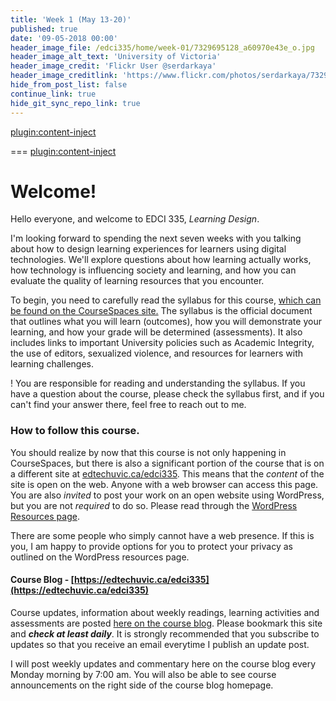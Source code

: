 ```yaml
---
title: 'Week 1 (May 13-20)'
published: true
date: '09-05-2018 00:00'
header_image_file: /edci335/home/week-01/7329695128_a60970e43e_o.jpg
header_image_alt_text: 'University of Victoria'
header_image_credit: 'Flickr User @serdarkaya'
header_image_creditlink: 'https://www.flickr.com/photos/serdarkaya/7329695128/in/album-72157630032117384/'
hide_from_post_list: false
continue_link: true
hide_git_sync_repo_link: true
---
```


[plugin:content-inject](/edci335/home/_important-reminders)


===
[plugin:content-inject](/edci335/home/_important-reminders)


# Welcome!

Hello everyone, and welcome to EDCI 335, *Learning Design*.

I'm looking forward to spending the next seven weeks with you talking about how to design learning experiences for learners using digital technologies. We'll explore questions about how learning actually works, how technology is influencing society and learning, and how you can evaluate the quality of learning resources that you encounter.

To begin, you need to carefully read the syllabus for this course, [which can be found on the CourseSpaces site.](https://coursespaces.uvic.ca/course/view.php?id=61414&section=0) The syllabus is the official document that outlines what you will learn (outcomes), how you will demonstrate your learning, and how your grade will be determined (assessments). It also includes links to important University policies such as Academic Integrity, the use of editors, sexualized violence, and resources for learners with learning challenges.

! You are responsible for reading and understanding the syllabus. If you have a question about the course, please check the syllabus first, and if you can't find your answer there, feel free to reach out to me.

### How to follow this course.

You should realize by now that this course is not only happening in CourseSpaces, but there is also a significant portion of the course that is on a different site at [edtechuvic.ca/edci335](https://edtechuvic.ca/edci335). This means that the *content* of the site is open on the web. Anyone with a web browser can access this page. You are also *invited* to post your work on an open website using WordPress, but you are not *required* to do so. Please read through the [WordPress Resources page](http://edtechuvic.ca/edci335/wordpress/).

There are some people who simply cannot have a web presence. If this is you, I am happy to provide options for you to protect your privacy as outlined on the WordPress resources page.

#### Course Blog - [https://edtechuvic.ca/edci335](https://edtechuvic.ca/edci335)

Course updates, information about weekly readings, learning activities and assessments are posted [here on the course blog](https://edtechuvic.ca/edci335). Please bookmark this site and ***check at least daily***. It is strongly recommended that you subscribe to updates so that you receive an email everytime I publish an update post.

I will post weekly updates and commentary here on the course blog every Monday morning by 7:00 am. You will also be able to see course announcements on the right side of the course blog homepage.

